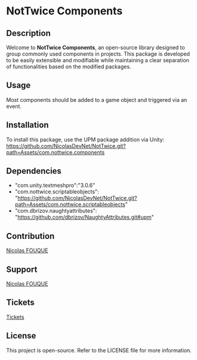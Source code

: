 # NotTwice Components

## Description
Welcome to **NotTwice Components**, an open-source library designed to group commonly used components in projects. This package is developed to be easily extensible and modifiable while maintaining a clear separation of functionalities based on the modified packages.

## Usage
Most components should be added to a game object and triggered via an event.

## Installation
To install this package, use the UPM package addition via Unity:
https://github.com/NicolasDevNet/NotTwice.git?path=Assets/com.nottwice.components

## Dependencies

- "com.unity.textmeshpro":"3.0.6"
- "com.nottwice.scriptableobjects": "https://github.com/NicolasDevNet/NotTwice.git?path=Assets/com.nottwice.scriptableobjects"
- "com.dbrizov.naughtyattributes": "https://github.com/dbrizov/NaughtyAttributes.git#upm"

## Contribution
[Nicolas FOUQUE](https://nfodevfreelance.fr/)

## Support
[Nicolas FOUQUE](mailto:n.fouquedev@outlook.fr)

## Tickets
[Tickets](https://github.com/NicolasDevNet/NotTwice/issues)

## License
This project is open-source. Refer to the LICENSE file for more information.
